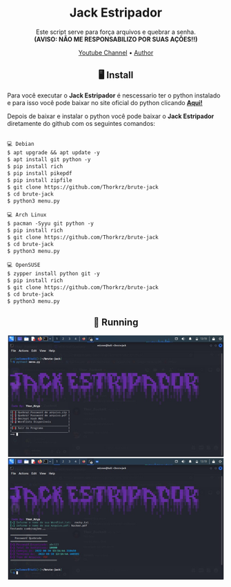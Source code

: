 <p>

</p>



<h1 align="center">Jack Estripador</h1>
<p align="center">

  

  <p align="center">
    Este script serve para força arquivos e quebrar a senha.<br>
   <strong>(AVISO: NÃO ME RESPONSABILIZO POR SUAS AÇÕES!!)</strong>
  </p>
</p> 




<p align="center">
  <a href="https://www.youtube.com/channel/UCwaJ7N2g1yP8bqzubB6AxNw">Youtube Channel</a> •
  <a href="https://github.com/Thorkrz">Author</a> 
</p>



<h2 align="center">🖥 Install</h2>


Para você executar o **Jack Estripador** é nescessario ter o python instalado e para isso você pode baixar no site oficial do python clicando [**Aqui!**](https://www.python.org/downloads/)

Depois de baixar e instalar o python você pode baixar o **Jack Estripador** diretamente do github com os seguintes comandos:

```

💻 Debian
$ apt upgrade && apt update -y
$ apt install git python -y
$ pip install rich 
$ pip install pikepdf 
$ pip install zipfile
$ git clone https://github.com/Thorkrz/brute-jack
$ cd brute-jack
$ python3 menu.py

💻 Arch Linux
$ pacman -Syyu git python -y
$ pip install rich 
$ git clone https://github.com/Thorkrz/brute-jack
$ cd brute-jack
$ python3 menu.py

💻 OpenSUSE
$ zypper install python git -y
$ pip install rich 
$ git clone https://github.com/Thorkrz/brute-jack
$ cd brute-jack
$ python3 menu.py
``` 

<p align="center" >
  <h2 align="center">🚀 Running</h2>
  <p align="center" ><img alt="Brute-Jack" src="https://github.com/Thorkrz/brute-jack/blob/main/runscript1.jpg"width=500>
  <img alt="Brute-Jack" src="https://github.com/Thorkrz/brute-jack/blob/main/runscript2.jpg"width=500>

</p>




